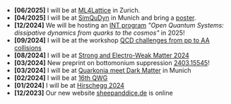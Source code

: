 - **[06/2025]** I will be at [ML4Lattice](https://indico.cern.ch/event/1496341/) in Zurich.
- **[04/2025]** I will be at [SimQuDyn](https://indico.physik.uni-muenchen.de/event/536/) in Munich and bring a [poster](https://www.tommago.com/QuarkoniumSuppressionPoster/).
- **[12/2024]** We will be hosting an [INT program](https://www.int.washington.edu/current-program) _"Open Quantum Systems: dissipative dynamics from quarks to the cosmos"_ in 2025!
- **[09/2024]** I will be at the workshop [QCD challenges from pp to AA collisions](https://indico.uni-muenster.de/event/2607/page/98-venue-and-travel-information)
- **[08/2024]** I will be at [Strong and Electro-Weak Matter 2024](https://indico.physik.uni-bielefeld.de/event/100/)
- **[03/2024]** New preprint on bottomonium suppression [2403.15545](https://arxiv.org/abs/2403.15545)!
- **[03/2024]** I will be at [Quarkonia meet Dark Matter](https://indico.ph.tum.de/event/7422/) in Munich
- **[02/2024]** I will be at [16th QWG](https://indico.cern.ch/event/1226860/)
- **[01/2024]** I will be at [Hirschegg 2024](https://indico.gsi.de/event/18061/overview)
- **[12/2023]** Our new website [sheepanddice.de](https://sheepanddice.de) is online 
